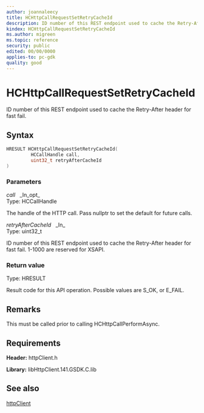 ```yaml
---
author: joannaleecy
title: HCHttpCallRequestSetRetryCacheId
description: ID number of this REST endpoint used to cache the Retry-After header for fast fail.
kindex: HCHttpCallRequestSetRetryCacheId
ms.author: migreen
ms.topic: reference
security: public
edited: 00/00/0000
applies-to: pc-gdk
quality: good
---
```


# HCHttpCallRequestSetRetryCacheId  

ID number of this REST endpoint used to cache the Retry-After header for fast fail.  

## Syntax  
  
```cpp
HRESULT HCHttpCallRequestSetRetryCacheId(  
         HCCallHandle call,  
         uint32_t retryAfterCacheId  
)  
```  
  
### Parameters  
  
*call* &nbsp;&nbsp;\_In\_opt\_  
Type: HCCallHandle  
  
The handle of the HTTP call. Pass nullptr to set the default for future calls.  
  
*retryAfterCacheId* &nbsp;&nbsp;\_In\_  
Type: uint32_t  
  
ID number of this REST endpoint used to cache the Retry-After header for fast fail. 1-1000 are reserved for XSAPI.  
  
  
### Return value  
Type: HRESULT
  
Result code for this API operation. Possible values are S_OK, or E_FAIL.
  
## Remarks  
  
This must be called prior to calling HCHttpCallPerformAsync.
  
## Requirements  
  
**Header:** httpClient.h
  
**Library:** libHttpClient.141.GSDK.C.lib
  
## See also  
[httpClient](../httpclient_members.md)  
  
  